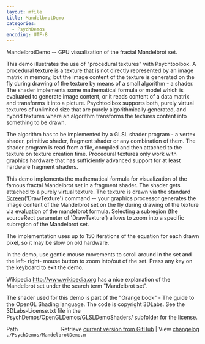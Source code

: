 ```yaml
---
layout: mfile
title: MandelbrotDemo
categories:
  - PsychDemos
encoding: UTF-8
---
```


MandelbrotDemo -- GPU visualization of the fractal Mandelbrot set.

This demo illustrates the use of "procedural textures" with Psychtoolbox.
A procedural texture is a texture that is not directly represented by an image
matrix in memory, but the image content of the texture is generated on
the fly during drawing of the texture by means of a small algorithm - a
shader. The shader implements some mathematical formula or model which is
evaluated to generate image content, or it reads content of a data
matrix and transforms it into a picture. Psychtoolbox supports both,
purely virtual textures of unlimited size that are purely algorithmically
generated, and hybrid textures where an algorithm transforms the textures
content into something to be drawn.

The algorithm has to be implemented by a GLSL shader program - a vertex shader,
primitive shader, fragment shader or any combination of them. The shader
program is read from a file, compiled and then attached to the texture on
texture creation time. Procedural textures only work with graphics
hardware that has sufficiently advanced support for at least hardware
fragment shaders.

This demo implements the mathematical formula for visualization of the
famous fractal Mandelbrot set in a fragment shader. The shader gets
attached to a purely virtual texture. The texture is drawn via the
standard [Screen](/docs/Screen)('DrawTexture') command -- your graphics processor
generates the image content of the Mandelbrot set on the fly during
drawing of the texture via evaluation of the mandelbrot formula.
Selecting a subregion (the sourceRect parameter of 'DrawTexture') allows
to zoom into a specific subregion of the Mandelbrot set.

The implementation uses up to 150 iterations of the equation for each
drawn pixel, so it may be slow on old hardware.

In the demo, use gentle mouse movements to scroll around in the set and
the left- right- mouse button to zoom into/out of the set. Press any key
on the keyboard to exit the demo.

Wikipedia http://www.wikipedia.org has a nice explanation of the
Mandelbrot set under the search term "Mandelbrot set".

The shader used for this demo is part of the "Orange book" - The guide to
the OpenGL Shading language. The code is copyright 3DLabs. See the
3DLabs-License.txt file in the PsychDemos/OpenGLDemos/GLSLDemoShaders/
subfolder for the license.


<div class="code_header" style="text-align:right;">
  <span style="float:left;">Path&nbsp;&nbsp;</span> <span class="counter">Retrieve <a href=
  "https://raw.github.com/Psychtoolbox-3/Psychtoolbox-3/beta/./PsychDemos/MandelbrotDemo.m">current version from GitHub</a> | View <a href=
  "https://github.com/Psychtoolbox-3/Psychtoolbox-3/commits/beta/./PsychDemos/MandelbrotDemo.m">changelog</a></span>
</div>
<div class="code">
  <code>./PsychDemos/MandelbrotDemo.m</code>
</div>

